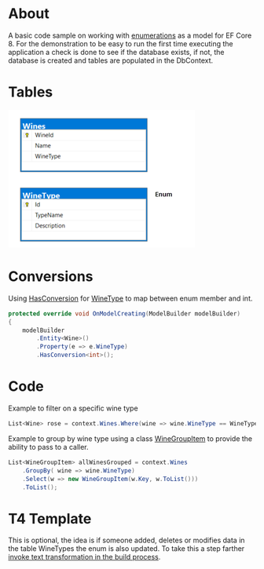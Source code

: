 ﻿# About

A basic code sample on working with [enumerations](https://learn.microsoft.com/en-us/dotnet/csharp/language-reference/builtin-types/enum) as a model for EF Core 8. For the demonstration to be easy to run the first time executing the application a check is done to see if the database exists, if not, the database is created and tables are populated in the DbContext.

# Tables

![Tables](assets/tables.png)

# Conversions

Using [HasConversion](https://learn.microsoft.com/en-us/ef/core/modeling/value-conversions?tabs=data-annotations#the-valueconverter-class) for [WineType](Models/WineType.cs) to map between enum member and int.


```csharp
protected override void OnModelCreating(ModelBuilder modelBuilder)
{
    modelBuilder
        .Entity<Wine>()
        .Property(e => e.WineType)
        .HasConversion<int>();
```

# Code

Example to filter on a specific wine type

```csharp
List<Wine> rose = context.Wines.Where(wine => wine.WineType == WineType.Rose).ToList();
```

Example to group by wine type using a class [WineGroupItem](Models/WineGroupItem.cs) to provide the ability to pass to a caller.
```csharp
List<WineGroupItem> allWinesGrouped = context.Wines
    .GroupBy( wine => wine.WineType)
    .Select(w => new WineGroupItem(w.Key, w.ToList()))
    .ToList();
```


# T4 Template

This is optional, the idea is if someone added, deletes or modifies data in the table WineTypes the enum is also updated. To take this a step farther [invoke text transformation in the build process](https://learn.microsoft.com/en-us/visualstudio/modeling/code-generation-in-a-build-process?view=vs-2022&tabs=csharp).

